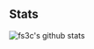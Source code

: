 ## Stats

![fs3c's github stats](https://github-readme-stats.vercel.app/api?username=fs3cs0ciety&show_icons=true&theme=dracula)
<!--
**fs3cs0ciety/fs3cs0ciety** is a ✨ _special_ ✨ repository because its `README.md` (this file) appears on your GitHub profile.

Here are some ideas to get you started:

- 🔭 I’m currently working on ...
- 🌱 I’m currently learning ...
- 👯 I’m looking to collaborate on ...
- 🤔 I’m looking for help with ...
- 💬 Ask me about ...
- 📫 How to reach me: ...
- 😄 Pronouns: ...
- ⚡ Fun fact: ...
-->
